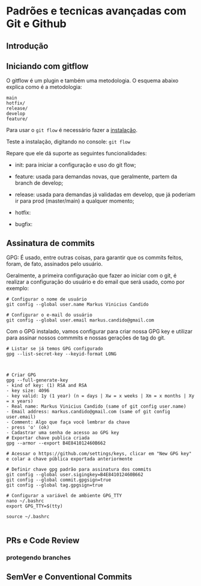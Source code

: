 # Padrões e tecnicas avançadas com Git e Github

## Introdução

## Iniciando com gitflow
O gitflow é um plugin e também uma metodologia.
O esquema abaixo explica como é a metodologia:
```
main
hotfix/
release/
develop
feature/

```

Para usar o `git flow` é necessário fazer a [instalação](https://github.com/petervanderdoes/gitflow-avh/wiki/Installation).

Teste a instalação, digitando no console:
`git flow`

Repare que ele dá suporte as seguintes funcionalidades:
- init: para iniciar a configuração e uso do git flow;

- feature: usada para demandas novas, que geralmente, partem da branch de develop;

- release: usada para demandas já validadas em develop, que já poderiam ir para prod (master/main) a qualquer momento;

- hotfix:

- bugfix: 
## Assinatura de commits

GPG: É usado, entre outras coisas, para garantir que os commits feitos, foram, de fato, assinados pelo usuário.

Geralmente, a primeira configuração que fazer ao iniciar com o git, é realizar a configuração do usuário e do email que será usado, como por exemplo:

```
# Configurar o nome de usuário
git config --global user.name Markus Vinicius Candido

# Configurar o e-mail do usuário
git config --global user.email markus.candido@gmail.com
```

Com o GPG instalado, vamos configurar para criar nossa GPG key e utilizar para assinar nossos commmits e nossas gerações de tag do git.

```
# Listar se já temos GPG configurado
gpg --list-secret-key --keyid-format LONG



# Criar GPG
gpg --full-generate-key
- kind of key: (1) RSA and RSA
- key size: 4096
- key valid: 1y (1 year) (n = days | Xw = x weeks | Xm = x months | Xy = x years)
- Real name: Markus Vinicius Candido (same of git config user.name)
- Email address: markus.candido@gmail.com (same of git config user.email)
- Comment: Algo que faça você lembrar da chave
- press 'o' (ok)
- Cadastrar uma senha de acesso ao GPG key
# Exportar chave publica criada
gpg --armor --export B4E841012460B662

# Acessar o https://github.com/settings/keys, clicar em "New GPG key" e colar a chave pública exportada anteriormente

# Definir chave gpg padrão para assinatura dos commits
git config --global user.sigingkey=B4E841012460B662
git config --global commit.gpgsign=true
git config --global tag.gpgsign=true

# Configurar a variável de ambiente GPG_TTY
nano ~/.bashrc
export GPG_TTY=$(tty)

source ~/.bashrc


```
## PRs e Code Review

### protegendo branches

## SemVer e Conventional Commits
